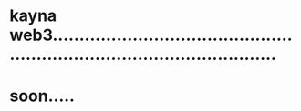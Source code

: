 # kayna web3...............................................................................................
# soon.....
